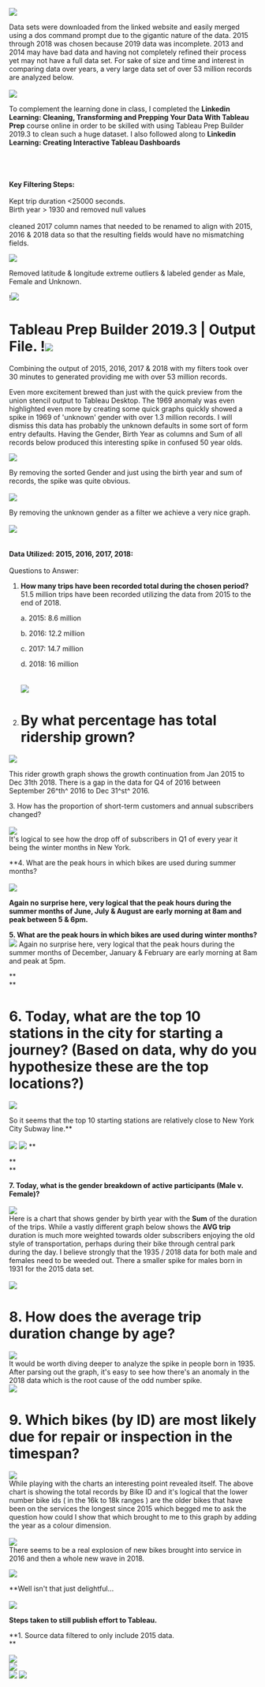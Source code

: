 ![](images/image001.jpg)

Data sets were downloaded from the linked website and easily merged
using a dos command prompt due to the gigantic nature of the data. 2015
through 2018 was chosen because 2019 data was incomplete. 2013 and 2014
may have bad data and having not completely refined their process yet
may not have a full data set. For sake of size and time and interest in
comparing data over years, a very large data set of over 53 million
records are analyzed below.\
\
![](images/image002.png) 

To complement the learning done in class, I completed the **Linkedin
Learning: Cleaning, Transforming and Prepping Your Data With Tableau
Prep** course online in order to be skilled with using Tableau Prep
Builder 2019.3 to clean such a huge dataset. I also followed along to
**Linkedin Learning: Creating Interactive Tableau Dashboards**\
\
\
\
\
**Key Filtering Steps:**\
\
Kept trip duration \<25000 seconds.\
Birth year \> 1930 and removed null values\
\
cleaned 2017 column names that needed to be renamed to align with 2015,
2016 & 2018 data so that the resulting fields would have no mismatching
fields.

![](images/image003.png)

Removed latitude & longitude extreme outliers & labeled gender as Male,
Female and Unknown.

!![](images/image004.png)

**Tableau Prep Builder 2019.3 \| Output File.** 
!![](images/image005.png)
=================================================================================================================

Combining the output of 2015, 2016, 2017 & 2018 with my filters took
over 30 minutes to generated providing me with over 53 million records.

Even more excitement brewed than just with the quick preview from the
union stencil output to Tableau Desktop. The 1969 anomaly was even
highlighted even more by creating some quick graphs quickly showed a
spike in 1969 of 'unknown' gender with over 1.3 million records. I will
dismiss this data has probably the unknown defaults in some sort of form
entry defaults. Having the Gender, Birth Year as columns and Sum of all
records below produced this interesting spike in confused 50 year olds.

![](images/image006.png) 

By removing the sorted Gender and just using the birth year and sum of
records, the spike was quite obvious.\
\
![](images/image007.png) 

By removing the unknown gender as a filter we achieve a very nice
graph.\
\
![](images/image008.png) 
\
\
\
**Data Utilized: 2015, 2016, 2017, 2018:**\
\
Questions to Answer:

1.  **How many trips have been recorded total during the chosen
    period?**\
    51.5 million trips have been recorded utilizing the data from 2015
    to the end of 2018.

    a.  2015: 8.6 million

    b.  2016: 12.2 million

    c.  2017: 14.7 million

    d.  2018: 16 million\
        \
        \
![](media/image009.png) 

2.  **By what percentage has total ridership grown?**
    =================================================

![](images/image010.png) 

 This rider growth graph shows the growth continuation from Jan 2015 to
 Dec 31th 2018. There is a gap in the data for Q4 of 2016 between
 September 26^th^ 2016 to Dec 31^st^ 2016.

3\. How has the proportion of short-term customers and annual subscribers
changed?\
\
![](images/image011.png)
\
It's logical to see how the drop off of subscribers in Q1 of every year
it being the winter months in New York.

**4. What are the peak hours in which bikes are used during summer
months?\
\
![](images/image012.png)

**Again no surprise here, very logical that the peak hours during the
summer months of June, July & August are early morning at 8am and peak
between 5 & 6pm.**

**5. What are the peak hours in which bikes are used during winter
months?**\
![](images/image013.png) 
Again no surprise here, very logical that the peak hours during the
summer months of December, January & February are early morning at 8am
and peak at 5pm.

**\
**

**6. Today, what are the top 10 stations in the city for starting a journey? (Based on data, why do you hypothesize these are the top locations?)** 
====================================================================================================================================================

![](images/image014.png) 

So it seems that the top 10 starting stations are relatively close to
New York City Subway line.**\
\
![](images/image015.png) 
![](images/image016.png) 
**

**\
**

**7. Today, what is the gender breakdown of active participants (Male v.
Female)?**\
\
![](images/image017.png) 
\
Here is a chart that shows gender by birth year with the **Sum** of the
duration of the trips. While a vastly different graph below shows the
**AVG trip** duration is much more weighted towards older subscribers
enjoying the old style of transportation, perhaps during their bike
through central park during the day. I believe strongly that the 1935 /
2018 data for both male and females need to be weeded out. There a
smaller spike for males born in 1931 for the 2015 data set.\
\
![](images/image018.png) 

**8. How does the average trip duration change by age?**
========================================================

![](images/image019.png)
\
It would be worth diving deeper to analyze the spike in people born in
1935. After parsing out the graph, it's easy to see how there's an
anomaly in the 2018 data which is the root cause of the odd number
spike.\
![](images/image020.png) 

**9. Which bikes (by ID) are most likely due for repair or inspection in the timespan?**
========================================================================================

![](images/image021.png) 
\
While playing with the charts an interesting point revealed itself. The
above chart is showing the total records by Bike ID and it's logical
that the lower number bike ids ( in the 16k to 18k ranges ) are the
older bikes that have been on the services the longest since 2015 which
begged me to ask the question how could I show that which brought to me
to this graph by adding the year as a colour dimension.\
\
![](images/image022.png) 
\
There seems to be a real explosion of new bikes brought into service in
2016 and then a whole new wave in 2018.

![](images/image023.png) 

**Well isn't that just delightful...\
\
![](images/image024.png) 

**Steps taken to still publish effort to Tableau.**

**1. Source data filtered to only include 2015 data.\
**

![](images/image025.png) 
\
![](images/image026.png)
\
![](images/image027.png) 
![](images/image028.png)
